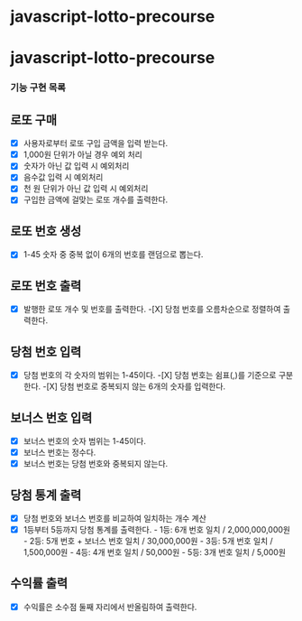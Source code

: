 # javascript-lotto-precourse

# javascript-lotto-precourse

### 기능 구현 목록

## 로또 구매

-[X] 사용자로부터 로또 구입 금액을 입력 받는다.  
-[X] 1,000원 단위가 아닐 경우 예외 처리  
-[X] 숫자가 아닌 값 입력 시 예외처리  
-[X] 음수값 입력 시 예외처리  
-[X] 천 원 단위가 아닌 값 입력 시 예외처리  
-[X] 구입한 금액에 걸맞는 로또 개수를 출력한다.

## 로또 번호 생성

-[X] 1-45 숫자 중 중복 없이 6개의 번호를 랜덤으로 뽑는다.

## 로또 번호 출력

-[X] 발행한 로또 개수 및 번호를 출력한다. -[X] 당첨 번호를 오름차순으로 정렬하여 출력한다.

## 당첨 번호 입력

-[X] 당첨 번호의 각 숫자의 범위는 1-45이다. -[X] 당첨 번호는 쉼표(,)를 기준으로 구분한다. -[X] 당첨 번호로 중복되지 않는 6개의 숫자를 입력한다.

## 보너스 번호 입력

-[X] 보너스 번호의 숫자 범위는 1-45이다.  
-[X] 보너스 번호는 정수다.  
-[X] 보너스 번호는 당첨 번호와 중복되지 않는다.

## 당첨 통계 출력

-[X] 당첨 번호와 보너스 번호를 비교하여 일치하는 개수 계산  
-[X] 1등부터 5등까지 당첨 통계를 출력한다. - 1등: 6개 번호 일치 / 2,000,000,000원 - 2등: 5개 번호 + 보너스 번호 일치 / 30,000,000원 - 3등: 5개 번호 일치 / 1,500,000원 - 4등: 4개 번호 일치 / 50,000원 - 5등: 3개 번호 일치 / 5,000원

## 수익률 출력

-[X] 수익률은 소수점 둘째 자리에서 반올림하여 출력한다.
